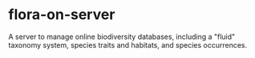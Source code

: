 # flora-on-server
A server to manage online biodiversity databases, including a "fluid" taxonomy system, species traits and habitats, and species occurrences.
